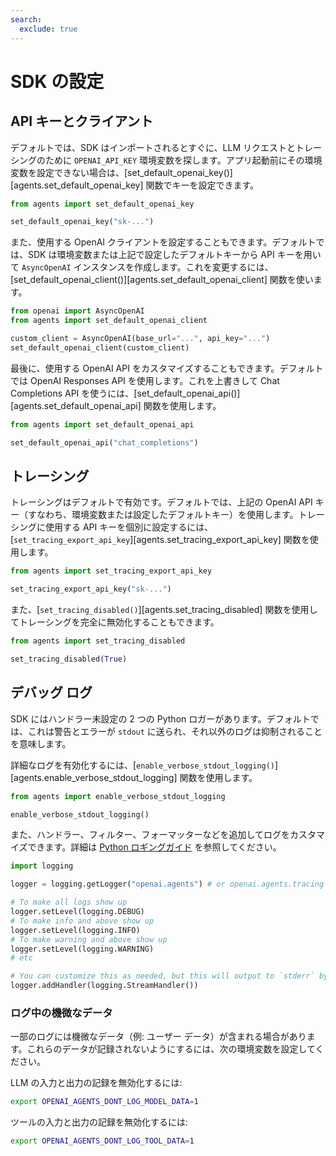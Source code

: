 ```yaml
---
search:
  exclude: true
---
```

# SDK の設定

## API キーとクライアント

デフォルトでは、SDK はインポートされるとすぐに、LLM リクエストとトレーシングのために `OPENAI_API_KEY` 環境変数を探します。アプリ起動前にその環境変数を設定できない場合は、[set_default_openai_key()][agents.set_default_openai_key] 関数でキーを設定できます。

```python
from agents import set_default_openai_key

set_default_openai_key("sk-...")
```

また、使用する OpenAI クライアントを設定することもできます。デフォルトでは、SDK は環境変数または上記で設定したデフォルトキーから API キーを用いて `AsyncOpenAI` インスタンスを作成します。これを変更するには、[set_default_openai_client()][agents.set_default_openai_client] 関数を使います。

```python
from openai import AsyncOpenAI
from agents import set_default_openai_client

custom_client = AsyncOpenAI(base_url="...", api_key="...")
set_default_openai_client(custom_client)
```

最後に、使用する OpenAI API をカスタマイズすることもできます。デフォルトでは OpenAI Responses API を使用します。これを上書きして Chat Completions API を使うには、[set_default_openai_api()][agents.set_default_openai_api] 関数を使用します。

```python
from agents import set_default_openai_api

set_default_openai_api("chat_completions")
```

## トレーシング

トレーシングはデフォルトで有効です。デフォルトでは、上記の OpenAI API キー（すなわち、環境変数または設定したデフォルトキー）を使用します。トレーシングに使用する API キーを個別に設定するには、[`set_tracing_export_api_key`][agents.set_tracing_export_api_key] 関数を使用します。

```python
from agents import set_tracing_export_api_key

set_tracing_export_api_key("sk-...")
```

また、[`set_tracing_disabled()`][agents.set_tracing_disabled] 関数を使用してトレーシングを完全に無効化することもできます。

```python
from agents import set_tracing_disabled

set_tracing_disabled(True)
```

## デバッグ ログ

SDK にはハンドラー未設定の 2 つの Python ロガーがあります。デフォルトでは、これは警告とエラーが `stdout` に送られ、それ以外のログは抑制されることを意味します。

詳細なログを有効化するには、[`enable_verbose_stdout_logging()`][agents.enable_verbose_stdout_logging] 関数を使用します。

```python
from agents import enable_verbose_stdout_logging

enable_verbose_stdout_logging()
```

また、ハンドラー、フィルター、フォーマッターなどを追加してログをカスタマイズできます。詳細は [Python ロギングガイド](https://docs.python.org/3/howto/logging.html) を参照してください。

```python
import logging

logger = logging.getLogger("openai.agents") # or openai.agents.tracing for the Tracing logger

# To make all logs show up
logger.setLevel(logging.DEBUG)
# To make info and above show up
logger.setLevel(logging.INFO)
# To make warning and above show up
logger.setLevel(logging.WARNING)
# etc

# You can customize this as needed, but this will output to `stderr` by default
logger.addHandler(logging.StreamHandler())
```

### ログ中の機微なデータ

一部のログには機微なデータ（例: ユーザー データ）が含まれる場合があります。これらのデータが記録されないようにするには、次の環境変数を設定してください。

LLM の入力と出力の記録を無効化するには:

```bash
export OPENAI_AGENTS_DONT_LOG_MODEL_DATA=1
```

ツールの入力と出力の記録を無効化するには:

```bash
export OPENAI_AGENTS_DONT_LOG_TOOL_DATA=1
```